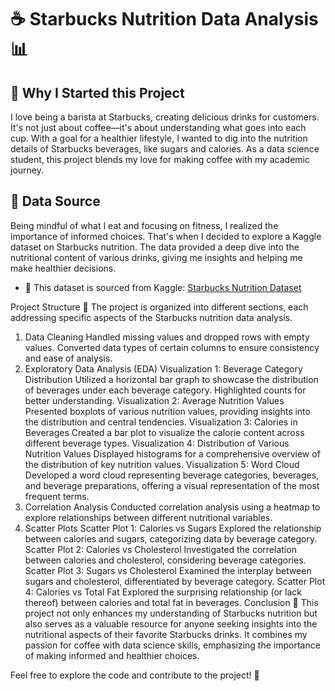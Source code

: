 # ☕ Starbucks Nutrition Data Analysis 📊

## 🚀 Why I Started this Project

I love being a barista at Starbucks, creating delicious drinks for customers. It's not just about coffee—it's about understanding what goes into each cup. With a goal for a healthier lifestyle, I wanted to dig into the nutrition details of Starbucks beverages, like sugars and calories. As a data science student, this project blends my love for making coffee with my academic journey.

## 📌 Data Source

Being mindful of what I eat and focusing on fitness, I realized the importance of informed choices. That's when I decided to explore a Kaggle dataset on Starbucks nutrition. The data provided a deep dive into the nutritional content of various drinks, giving me insights and helping me make healthier decisions.

- 📂 This dataset is sourced from Kaggle: [Starbucks Nutrition Dataset](https://www.kaggle.com/datasets/henryshan/starbucks/data)


Project Structure
🚀 The project is organized into different sections, each addressing specific aspects of the Starbucks nutrition data analysis.

1. Data Cleaning
Handled missing values and dropped rows with empty values.
Converted data types of certain columns to ensure consistency and ease of analysis.
2. Exploratory Data Analysis (EDA)
Visualization 1: Beverage Category Distribution
Utilized a horizontal bar graph to showcase the distribution of beverages under each beverage category.
Highlighted counts for better understanding.
Visualization 2: Average Nutrition Values
Presented boxplots of various nutrition values, providing insights into the distribution and central tendencies.
Visualization 3: Calories in Beverages
Created a bar plot to visualize the calorie content across different beverage types.
Visualization 4: Distribution of Various Nutrition Values
Displayed histograms for a comprehensive overview of the distribution of key nutrition values.
Visualization 5: Word Cloud
Developed a word cloud representing beverage categories, beverages, and beverage preparations, offering a visual representation of the most frequent terms.
3. Correlation Analysis
Conducted correlation analysis using a heatmap to explore relationships between different nutritional variables.
4. Scatter Plots
Scatter Plot 1: Calories vs Sugars
Explored the relationship between calories and sugars, categorizing data by beverage category.
Scatter Plot 2: Calories vs Cholesterol
Investigated the correlation between calories and cholesterol, considering beverage categories.
Scatter Plot 3: Sugars vs Cholesterol
Examined the interplay between sugars and cholesterol, differentiated by beverage category.
Scatter Plot 4: Calories vs Total Fat
Explored the surprising relationship (or lack thereof) between calories and total fat in beverages.
Conclusion
🌟 This project not only enhances my understanding of Starbucks nutrition but also serves as a valuable resource for anyone seeking insights into the nutritional aspects of their favorite Starbucks drinks. It combines my passion for coffee with data science skills, emphasizing the importance of making informed and healthier choices.

Feel free to explore the code and contribute to the project! 🚀
